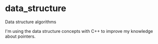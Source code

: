 # data_structure
 Data structure algorithms
 
 I'm using the data structure concepts with C++ to improve my knowledge about pointers. 
